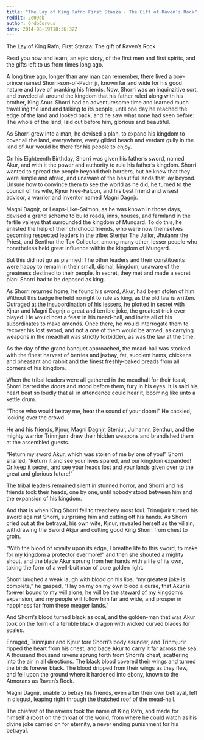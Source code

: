 ```yaml
---
title: "The Lay of King Rafn: First Stanza - The Gift of Raven's Rock"
reddit: 2e09db
author: OrdoCorvus
date: 2014-08-19T18:36:32Z
---
```


The Lay of King Rafn,
First Stanza: The gift of Raven’s Rock


Read you now and learn, an epic story, of the first men and first spirits, and the gifts left to us from times long ago. 

A long time ago, longer than any man can remember, there lived a boy-prince named Shorri-son-of-Padmijr, known far and wide for his good nature and love of pranking his friends. Now, Shorri was an inquinzitive sort, and traveled all around the kingdom that his father ruled along with his brother, King Anur. Shorri had an adventuresome time and learned much travelling the land and talking to its people, until one day he reached the edge of the land and looked back, and he saw what none had seen before: The whole of the land, laid out before him, glorious and beautiful.

As Shorri grew into a man, he devised a plan, to expand his kingdom to cover all the land, everywhere, every gilded beach and verdant gully in the land of Aur would be there for his people to enjoy. 

On his Eighteenth Birthday, Shorri was given his father’s sword, named Akur, and with it the power and authority to rule his father’s kingdom. Shorri wanted to spread the people beyond their borders, but he knew that they were simple and afraid, and unaware of the beautiful lands that lay beyond. Unsure how to convince them to see the world as he did, he turned to the council of his wife, Kjnur Free-Falcon, and his best friend and wisest advisor, a warrior and inventor named Magni Dagnjr. 

Magni Dagnjr, or Leaps-Like-Salmon, as he was known in those days, devised a grand scheme to build roads, inns, houses, and farmland in the fertile valleys that surrounded the kingdom of Mungard. To do this, he enlisted the help of their childhood friends, who were now themselves becoming respected leaders in the tribe: Stenjur The Jailor, Jhulannr the Priest, and Senthur the Tax Collector, among many other, lesser people who nonetheless held great influence within the kingdom of Mungard. 

But this did not go as planned: The other leaders and their constituents were happy to remain in their small, dismal, kingdom, unaware of the greatness destined to their people. In secret, they met and made a secret plan: Shorri had to be deposed as king. 

As Shorri returned home, he found his sword, Akur, had been stolen of him. Without this badge he held no right to rule as king, as the old law is written. Outraged at the insubordination of his lessers, he plotted in secret with Kjnur and Magni Dagnjr a great and terrible joke, the greatest trick ever played. He would host a feast in his mead-hall, and invite all of his subordinates to make amends. Once there, he would interrogate them to recover his lost sword, and not a one of them would be armed, as carrying weapons in the meadhall was strictly forbidden, as was the law at the time.

As the day of the grand banquet approached, the mead-hall was stocked with the finest harvest of berries and jazbay, fat, succlent hams, chickens and pheasant and rabbit and the finest freshly-baked breads from all corners of his kingdom. 

When the tribal leaders were all gathered in the meadhall for their feast, Shorri barred the doors and stood before them, fury in his eyes. It is said his heart beat so loudly that all in attendence could hear it, booming like unto a kettle drum.

“Those who would betray me, hear the sound of your doom!” He cackled, looking over the crowd. 

He and his friends, Kjnur, Magni Dagnjr, Stenjur, Julhannr, Senthur, and the mighty warrior Trinmjurir drew their hidden weapons and brandished them at the assembled guests.

“Return my sword Akur, which was stolen of me by one of you!” Shorri snarled, “Return it and see your lives spared, and our kingdom expanded! Or keep it secret, and see your heads lost and your lands given over to the great and glorious future!”

The tribal leaders remained silent in stunned horror, and Shorri and his friends took their heads, one by one, until nobody stood between him and the expansion of his kingdom.

And that is when King Shorri fell to treachery most foul. Trinmjurir turned his sword against Shorri, surprising him and cutting off his hands. As Shorri cried out at the betrayal, his own wife, Kjnur, revealed herself as the villain, withdrawing the Sword Akjur and cutting good King Shorri from chest to groin. 

“With the blood of royalty upon its edge, I breathe life to this sword, to make for my kingdom a protector evermore!” and then she shouted a mighty shout, and the blade Akur sprung from her hands with a life of its own, taking the form of a well-buit man of pure golden light.

Shorri laughed a weak laugh with blood on his lips, “my greatest joke is complete,” he gasped, “I lay on my on my own blood a curse, that Akur is forever bound to my will alone, he will be the steward of my kingdom’s expansion, and my people will follow him far and wide, and prosper in happiness far from these meager lands.”

And Shorri’s blood turned black as coal, and the golden-man that was Akur took on the form of a terrible black dragon with wicked curved blades for scales.

Enraged, Trinmjurir and Kjnur tore Shorri’s body asunder, and Trinmjurir ripped the heart from his chest, and bade Akur to carry it far across the sea. A thousand thousand ravens sprung forth from Shorri’s chest, scattering into the air in all directions. The black blood covered their wings and turned the birds forever black. The blood dripped from their wings as they flew, and fell upon the ground where it hardened into ebony, known to the Atmorans as Raven’s Rock.

Magni Dagnjr, unable to betray his friends, even after their own betrayal, left in disgust, leaping right through the thatched roof of the mead-hall. 

The chiefest of the ravens took the name of King Rafn, and made for himself a roost on the throat of the world, from where he could watch as his divine joke carried on for eternity, a never ending punishment for his betrayal.


